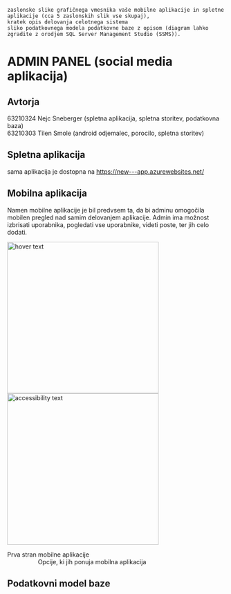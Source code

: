 

  
    zaslonske slike grafičnega vmesnika vaše mobilne aplikacije in spletne aplikacije (cca 5 zaslonskih slik vse skupaj),
    kratek opis delovanja celotnega sistema
    sliko podatkovnega modela podatkovne baze z opisom (diagram lahko zgradite z orodjem SQL Server Management Studio (SSMS)).



# ADMIN PANEL (social media aplikacija)

## Avtorja
63210324 Nejc Sneberger (spletna aplikacija, spletna storitev, podatkovna baza) <br />
63210303 Tilen Smole (android odjemalec, porocilo, spletna storitev)

## Spletna aplikacija
sama aplikacija je dostopna na https://new---app.azurewebsites.net/


## Mobilna aplikacija
Namen mobilne aplikacije je bil predvsem ta, da bi adminu omogočila mobilen pregled nad samim delovanjem aplikacije. Admin ima možnost izbrisati uporabnika, pogledati vse uporabnike, videti poste, ter jih celo dodati.


<p align="left">
  <img src="https://user-images.githubusercontent.com/77104160/211198804-bc8a5eb0-7a7e-498a-8827-3c275a5eab77.png" width="350" title="hover text">
  <img src="https://user-images.githubusercontent.com/77104160/211199544-2fdd4c04-7a68-43aa-b0e3-6a2507fc4255.png" width="350" alt="accessibility text">
   <figcaption>Prva stran mobilne aplikacije  &nbsp&nbsp&nbsp&nbsp&nbsp&nbsp&nbsp&nbsp&nbsp&nbsp&nbsp&nbsp&nbsp&nbsp&nbsp       </figcaption>
    <figcaption>&nbsp&nbsp&nbsp&nbsp&nbsp&nbsp&nbsp&nbsp&nbsp&nbsp&nbsp&nbsp&nbsp&nbsp&nbsp&nbsp&nbsp Opcije, ki jih ponuja mobilna aplikacija</figcaption>
</p>

## Podatkovni model baze
